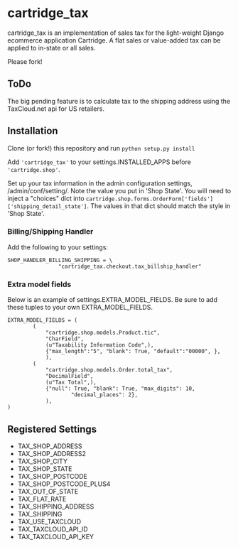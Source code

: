 # cartridge_tax

cartridge_tax is an implementation of sales tax for the light-weight Django
ecommerce application Cartridge. A flat sales or value-added tax can be 
applied to in-state or all sales.

Please fork!

## ToDo

The big pending feature is to calculate tax to the shipping address
using the TaxCloud.net api for US retailers.


## Installation

Clone (or fork!) this repository and run `python setup.py install `

Add `'cartridge_tax'` to your settings.INSTALLED_APPS before
`'cartridge.shop'`.

Set up your tax information in the admin configuration settings,
/admin/conf/setting/. Note the value you put in 'Shop State'. You will
need to inject a "choices" dict into
`cartridge.shop.forms.OrderForm['fields']['shipping_detail_state']`. The
values in that dict should match the style in 'Shop State'.

### Billing/Shipping Handler

Add the following to your settings:
```
SHOP_HANDLER_BILLING_SHIPPING = \
                "cartridge_tax.checkout.tax_billship_handler"
```

### Extra model fields

Below is an example of settings.EXTRA_MODEL_FIELDS. Be sure to add these
tuples to your own EXTRA_MODEL_FIELDS.

```
EXTRA_MODEL_FIELDS = (
        (
            "cartridge.shop.models.Product.tic",
            "CharField",
            (u"Taxability Information Code",),
            {"max_length":"5", "blank": True, "default":"00000", },
            ),
        (
            "cartridge.shop.models.Order.total_tax",
            "DecimalField",
            (u"Tax Total",),
            {"null": True, "blank": True, "max_digits": 10,
                    "decimal_places": 2},
            ),
)
```


## Registered Settings

* TAX_SHOP_ADDRESS
* TAX_SHOP_ADDRESS2
* TAX_SHOP_CITY
* TAX_SHOP_STATE
* TAX_SHOP_POSTCODE
* TAX_SHOP_POSTCODE_PLUS4
* TAX_OUT_OF_STATE
* TAX_FLAT_RATE
* TAX_SHIPPING_ADDRESS
* TAX_SHIPPING
* TAX_USE_TAXCLOUD
* TAX_TAXCLOUD_API_ID
* TAX_TAXCLOUD_API_KEY


